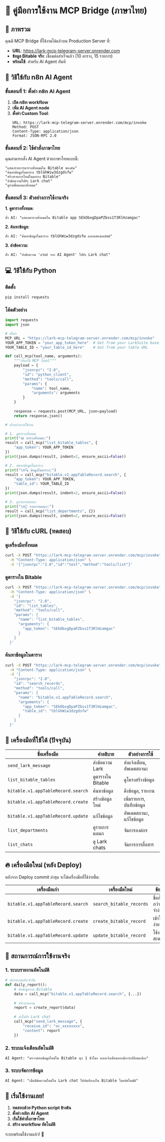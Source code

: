 # 📖 คู่มือการใช้งาน MCP Bridge (ภาษาไทย)

## 🎯 ภาพรวม

คุณมี MCP Bridge ที่ใช้งานได้แล้วบน Production Server ที่:
- **URL**: https://lark-mcp-telegram-server.onrender.com
- **ข้อมูล Bitable จริง**: เชื่อมต่อสำเร็จแล้ว (10 ตาราง, 15 รายการ)
- **พร้อมใช้**: สำหรับ AI Agent ทันที

## 🤖 วิธีใช้กับ n8n AI Agent

### ขั้นตอนที่ 1: ตั้งค่า n8n AI Agent

1. **เปิด n8n workflow**
2. **เพิ่ม AI Agent node**
3. **ตั้งค่า Custom Tool**:
   ```
   URL: https://lark-mcp-telegram-server.onrender.com/mcp/invoke
   Method: POST
   Content-Type: application/json
   Format: JSON-RPC 2.0
   ```

### ขั้นตอนที่ 2: ใช้คำสั่งภาษาไทย

คุณสามารถสั่ง AI Agent ด้วยภาษาไทยแบบนี้:

```
"แสดงรายการตารางทั้งหมดใน Bitable ของฉัน"
"ค้นหาข้อมูลในตาราง tblGhWiw3dzgdsfw"
"สร้างรายการใหม่ในตาราง Bitable"
"ส่งข้อความไปยัง Lark chat"
"ดูรายชื่อแผนกทั้งหมด"
```

### ขั้นตอนที่ 3: ตัวอย่างการใช้งานจริง

**1. ดูตารางทั้งหมด:**
```
สั่ง AI: "แสดงตารางทั้งหมดใน Bitable app SEkObxgDpaPZbss1T3RlHzamgac"
```

**2. ค้นหาข้อมูล:**
```
สั่ง AI: "ค้นหาข้อมูลในตาราง tblGhWiw3dzgdsfw และแสดงผลลัพธ์"
```

**3. ส่งข้อความ:**
```
สั่ง AI: "ส่งข้อความ 'สวัสดี จาก AI Agent' ไปยัง Lark chat"
```

## 💻 วิธีใช้กับ Python

### ติดตั้ง
```bash
pip install requests
```

### โค้ดตัวอย่าง
```python
import requests
import json

# ตั้งค่า
MCP_URL = "https://lark-mcp-telegram-server.onrender.com/mcp/invoke"
YOUR_APP_TOKEN = "your_app_token_here"  # Get from your LarkSuite base URL
YOUR_TABLE_ID = "your_table_id_here"    # Get from your table URL

def call_mcp(tool_name, arguments):
    """เรียกใช้ MCP tool"""
    payload = {
        "jsonrpc": "2.0",
        "id": "python_client",
        "method": "tools/call",
        "params": {
            "name": tool_name,
            "arguments": arguments
        }
    }
    
    response = requests.post(MCP_URL, json=payload)
    return response.json()

# ตัวอย่างการใช้งาน

# 1. ดูตารางทั้งหมด
print("📊 ตารางทั้งหมด:")
result = call_mcp("list_bitable_tables", {
    "app_token": YOUR_APP_TOKEN
})
print(json.dumps(result, indent=2, ensure_ascii=False))

# 2. ค้นหาข้อมูลในตาราง
print("\n🔍 ข้อมูลในตาราง:")
result = call_mcp("bitable.v1.appTableRecord.search", {
    "app_token": YOUR_APP_TOKEN,
    "table_id": YOUR_TABLE_ID
})
print(json.dumps(result, indent=2, ensure_ascii=False))

# 3. ดูรายการแผนก
print("\n🏢 รายการแผนก:")
result = call_mcp("list_departments", {})
print(json.dumps(result, indent=2, ensure_ascii=False))
```

## 🔧 วิธีใช้กับ cURL (ทดสอบ)

### ดูเครื่องมือทั้งหมด
```bash
curl -X POST "https://lark-mcp-telegram-server.onrender.com/mcp/invoke" \
  -H "Content-Type: application/json" \
  -d '{"jsonrpc":"2.0","id":"test","method":"tools/list"}'
```

### ดูตารางใน Bitable
```bash
curl -X POST "https://lark-mcp-telegram-server.onrender.com/mcp/invoke" \
  -H "Content-Type: application/json" \
  -d '{
    "jsonrpc": "2.0",
    "id": "list_tables",
    "method": "tools/call",
    "params": {
      "name": "list_bitable_tables",
      "arguments": {
        "app_token": "SEkObxgDpaPZbss1T3RlHzamgac"
      }
    }
  }'
```

### ค้นหาข้อมูลในตาราง
```bash
curl -X POST "https://lark-mcp-telegram-server.onrender.com/mcp/invoke" \
  -H "Content-Type: application/json" \
  -d '{
    "jsonrpc": "2.0",
    "id": "search_records",
    "method": "tools/call",
    "params": {
      "name": "bitable.v1.appTableRecord.search",
      "arguments": {
        "app_token": "SEkObxgDpaPZbss1T3RlHzamgac",
        "table_id": "tblGhWiw3dzgdsfw"
      }
    }
  }'
```

## 🎯 เครื่องมือที่ใช้ได้ (ปัจจุบัน)

| ชื่อเครื่องมือ | คำอธิบาย | ตัวอย่างการใช้ |
|-------------|---------|--------------|
| `send_lark_message` | ส่งข้อความ Lark | ส่งแจ้งเตือน, อัพเดตสถานะ |
| `list_bitable_tables` | ดูตารางใน Bitable | ดูโครงสร้างข้อมูล |
| `bitable.v1.appTableRecord.search` | ค้นหาข้อมูล | ดึงข้อมูล, รายงาน |
| `bitable.v1.appTableRecord.create` | สร้างข้อมูลใหม่ | เพิ่มรายการ, บันทึกข้อมูล |
| `bitable.v1.appTableRecord.update` | แก้ไขข้อมูล | อัพเดตสถานะ, แก้ไขข้อมูล |
| `list_departments` | ดูรายการแผนก | จัดการองค์กร |
| `list_chats` | ดู Lark chats | จัดการการสื่อสาร |

## 🔥 เครื่องมือใหม่ (หลัง Deploy)

หลังจาก Deploy commit ล่าสุด จะได้เครื่องมือที่ใช้ง่ายขึ้น:

| เครื่องมือเก่า | เครื่องมือใหม่ | ข้อดี |
|-------------|-------------|------|
| `bitable.v1.appTableRecord.search` | `search_bitable_records` | ชื่อสั้นกว่า, จำง่าย |
| `bitable.v1.appTableRecord.create` | `create_bitable_record` | เข้าใจง่าย |
| `bitable.v1.appTableRecord.update` | `update_bitable_record` | ใช้งานสะดวก |

## 📱 สถานการณ์การใช้งานจริง

### 1. ระบบรายงานอัตโนมัติ
```python
# ส่งรายงานประจำวัน
def daily_report():
    # ดึงข้อมูลจาก Bitable
    data = call_mcp("bitable.v1.appTableRecord.search", {...})
    
    # สร้างรายงาน
    report = create_report(data)
    
    # ส่งไปยัง Lark chat
    call_mcp("send_lark_message", {
        "receive_id": "oc_xxxxxxxx",
        "content": report
    })
```

### 2. ระบบแจ้งเตือนอัตโนมัติ
```
AI Agent: "ตรวจสอบข้อมูลใหม่ใน Bitable ทุก 1 ชั่วโมง และแจ้งเตือนหากมีการเปลี่ยนแปลง"
```

### 3. ระบบจัดการข้อมูล
```
AI Agent: "เมื่อมีข้อความใหม่ใน Lark chat ให้บันทึกลงใน Bitable โดยอัตโนมัติ"
```

## 🚀 เริ่มใช้งานเลย!

1. **ทดสอบด้วย Python script ข้างต้น**
2. **ตั้งค่า n8n AI Agent**
3. **เริ่มใช้คำสั่งภาษาไทย**
4. **สร้าง workflow อัตโนมัติ**

ระบบพร้อมใช้งานแล้ว! 🎉
